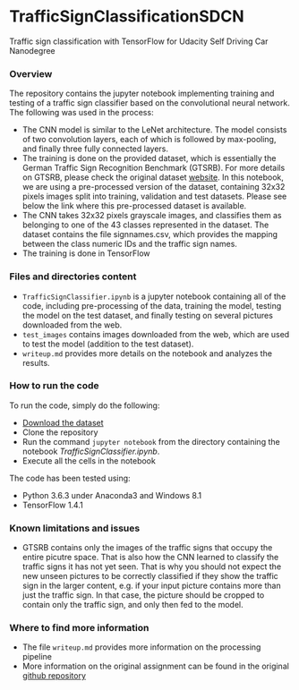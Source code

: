 # TrafficSignClassificationSDCN
Traffic sign classification with TensorFlow for Udacity Self Driving Car Nanodegree

### Overview
The repository contains the jupyter notebook implementing training and testing of a traffic sign classifier based on the convolutional neural network. The following was used in the process:
- The CNN model is similar to the LeNet architecture. The model consists of two convolution layers, each of which is followed by max-pooling, and finally three fully connected layers. 
- The training is done on the provided dataset, which is essentially the German Traffic Sign Recognition Benchmark (GTSRB). For more details on GTSRB, please check the original dataset [website](http://benchmark.ini.rub.de/?section=gtsrb&subsection=news). In this notebook, we are using a pre-processed version of the dataset, containing 32x32 pixels images split into training, validation and test datasets. Please see below the link where this pre-processed dataset is available.   
- The CNN takes 32x32 pixels grayscale images, and classifies them as belonging to one of the 43 classes represented in the dataset. The dataset contains the file signnames.csv, which provides the mapping between the class numeric IDs and the traffic sign names. 
- The training is done in TensorFlow

### Files and directories content
- `TrafficSignClassifier.ipynb` is a jupyter notebook containing all of the code, including pre-processing of the data, training the model, testing the model on the test dataset, and finally testing on several pictures downloaded from the web. 
- `test_images` contains images downloaded from the web, which are used to test the model (addition to the test dataset). 
- `writeup.md` provides more details on the notebook and analyzes the results. 

### How to run the code
To run the code, simply do the following: 
- [Download the dataset](https://d17h27t6h515a5.cloudfront.net/topher/2017/February/5898cd6f_traffic-signs-data/traffic-signs-data.zip)
- Clone the repository
- Run the command `jupyter notebook` from the directory containing the notebook _TrafficSignClassifier.ipynb_. 
- Execute all the cells in the notebook

The code has been tested using:
- Python 3.6.3 under Anaconda3 and Windows 8.1
- TensorFlow 1.4.1

### Known limitations and issues
- GTSRB contains only the images of the traffic signs that occupy the entire picutre space. That is also how the CNN learned to classify the traffic signs it has not yet seen. That is why you should not expect the new unseen pictures to be correctly classified if they show the traffic sign in the larger content, e.g. if your input picture contains more than just the traffic sign. In that case, the picture should be cropped to contain only the traffic sign, and only then fed to the model. 

### Where to find more information
- The file `writeup.md` provides more information on the processing pipeline
- More information on the original assignment can be found in the original [github repository](https://github.com/udacity/CarND-Traffic-Sign-Classifier-Project)


